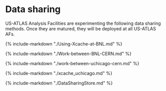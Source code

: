 # Data sharing 

US-ATLAS Analysis Facilities are experimenting the following data sharing methods. Once they are
matured, they will be deployed at all US-ATLAS AFs.

{%
    include-markdown "./Using-Xcache-at-BNL.md"
%}

{%
    include-markdown "./Work-between-BNL-CERN.md"
%}

{%
    include-markdown "./work-between-uchicago-cern.md"
%}

{%
    include-markdown "./xcache_uchicago.md"
%}

{%
    include-markdown "./DataSharingStore.md"
%}

